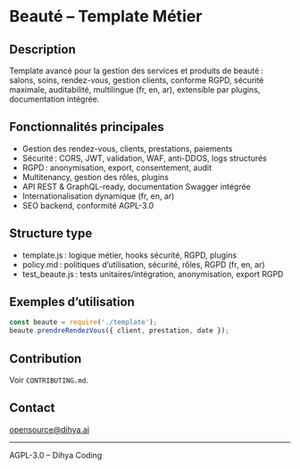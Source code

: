 # Beauté – Template Métier

## Description
Template avancé pour la gestion des services et produits de beauté : salons, soins, rendez-vous, gestion clients, conforme RGPD, sécurité maximale, auditabilité, multilingue (fr, en, ar), extensible par plugins, documentation intégrée.

## Fonctionnalités principales
- Gestion des rendez-vous, clients, prestations, paiements
- Sécurité : CORS, JWT, validation, WAF, anti-DDOS, logs structurés
- RGPD : anonymisation, export, consentement, audit
- Multitenancy, gestion des rôles, plugins
- API REST & GraphQL-ready, documentation Swagger intégrée
- Internationalisation dynamique (fr, en, ar)
- SEO backend, conformité AGPL-3.0

## Structure type
- template.js : logique métier, hooks sécurité, RGPD, plugins
- policy.md : politiques d’utilisation, sécurité, rôles, RGPD (fr, en, ar)
- test_beaute.js : tests unitaires/intégration, anonymisation, export RGPD

## Exemples d’utilisation
```js
const beaute = require('./template');
beaute.prendreRendezVous({ client, prestation, date });
```

## Contribution
Voir `CONTRIBUTING.md`.

## Contact
opensource@dihya.ai

---
AGPL-3.0 – Dihya Coding
